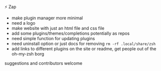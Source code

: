⚡ Zap

- make plugin manager more minimal
- need a logo
- make website with just an html file and css file
- add some plugins/themes/completions potentially as repos
- need simple function for updating plugins
- need uninstall option or just docs for removing `rm -rf .local/share/zsh`
- add links to different plugins on the site or readme, get people out of the oh-my-zsh borg

suggestions and contributors welcome
